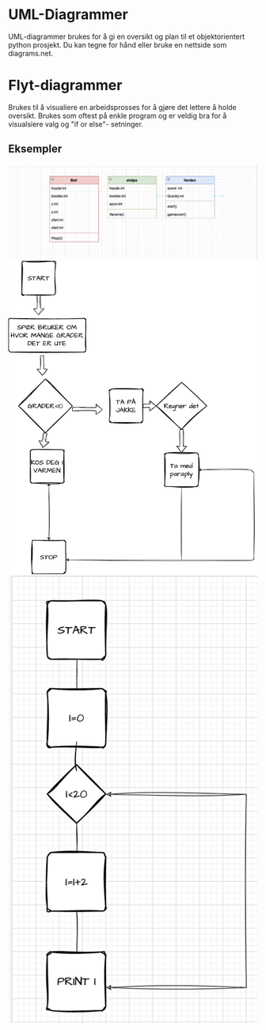 # UML-Diagrammer

UML-diagrammer brukes for å gi en oversikt og plan til et objektorientert python prosjekt. Du kan tegne for hånd eller bruke en nettside som diagrams.net. 

# Flyt-diagrammer

Brukes til å visualiere en arbeidsprosses for å gjøre det lettere å holde oversikt. Brukes som oftest på enkle program og er veldig bra for å visualsiere valg og "if or else"- setninger.

## Eksempler

![alt text](uml.png)
![alt text](flyt.png)
![alt text](while.png)


